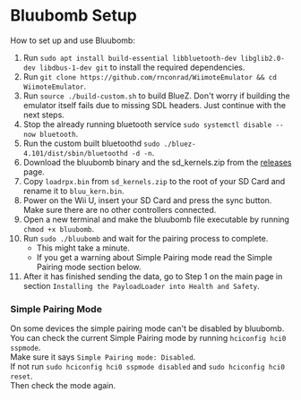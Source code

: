 # Bluubomb Setup

How to set up and use Bluubomb:

1. Run `sudo apt install build-essential libbluetooth-dev libglib2.0-dev libdbus-1-dev git` to install the required dependencies.
1. Run `git clone https://github.com/rnconrad/WiimoteEmulator && cd WiimoteEmulator`.
1. Run `source ./build-custom.sh` to build BlueZ. Don't worry if building the emulator itself fails due to missing SDL headers. Just continue with the next steps.
1. Stop the already running bluetooth service `sudo systemctl disable --now bluetooth`.
1. Run the custom built bluetoothd `sudo ./bluez-4.101/dist/sbin/bluetoothd -d -n`.
1. Download the bluubomb binary and the sd_kernels.zip from the [releases](https://github.com/GaryOderNichts/Bluubomb/releases) page. 
1. Copy `loadrpx.bin` from `sd_kernels.zip` to the root of your SD Card and rename it to `bluu_kern.bin`. 
1. Power on the Wii U, insert your SD Card and press the sync button. Make sure there are no other controllers connected.
1. Open a new terminal and make the bluubomb file executable by running `chmod +x bluubomb`.
1. Run `sudo ./bluubomb` and wait for the pairing process to complete.  
	- This might take a minute.  
	- If you get a warning about Simple Pairing mode read the Simple Pairing mode section below.  
1. After it has finished sending the data, go to Step 1 on the main page in section `Installing the PayloadLoader into Health and Safety`.

### Simple Pairing Mode
On some devices the simple pairing mode can't be disabled by bluubomb.  
You can check the current Simple Pairing mode by running `hciconfig hci0 sspmode`.  
Make sure it says `Simple Pairing mode: Disabled`.  
If not run `sudo hciconfig hci0 sspmode disabled` and `sudo hciconfig hci0 reset`.  
Then check the mode again.  
